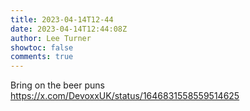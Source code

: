 ```yaml
---
title: 2023-04-14T12-44
date: 2023-04-14T12:44:08Z
author: Lee Turner
showtoc: false
comments: true
---
```


Bring on the beer puns https://x.com/DevoxxUK/status/1646831558559514625

